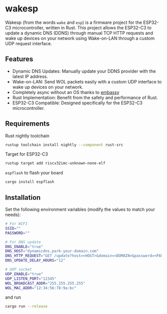 # wakesp

Wakesp (from the words `wake` and `esp`) is a firmware project for the ESP32-C3 microcontroller, written in Rust. This project allows the ESP32-C3 to update a dynamic DNS (DDNS) through manual TCP HTTP requests and wake up devices on your network using Wake-on-LAN through a custom UDP request interface.

## Features

- Dynamic DNS Updates: Manually update your DDNS provider with the latest IP address.
- Wake-on-LAN: Send WOL packets easily with a custom UDP interface to wake up devices on your network.
- Completely async without an OS thanks to [embassy](https://github.com/embassy-rs/embassy)
- Rust Implementation: Benefit from the safety and performance of Rust.
- ESP32-C3 Compatible: Designed specifically for the ESP32-C3 microcontroller.

## Requirements

Rust nightly toolchain

```bash
rustup toolchain install nightly --component rust-src
```

Target for ESP32-C3

```bash
rustup target add riscv32imc-unknown-none-elf
```

`espflash` to flash your board

```bash
cargo install espflash
```

## Installation

Set the following environment variables (modify the values to match your needs):

```bash
# For WIFI
SSID=""
PASSWORD=""

# For DNS update
DNS_ENABLE="true"
DNS_HOST="dynamicdns.park-your-domain.com"
DNS_HTTP_REQUEST="GET /update?host=<HOST>&domain=<DOMAIN>&password=<PASSWORD>&ip= HTTP/1.1\r\nHost: dynamicdns.park-your-domain.com\r\nConnection: close\r\n\r\n"
DNS_UPDATE_DELAY_HOURS="12"

# UDP socket
UDP_ENABLE="true"
UDP_LISTEN_PORT="12345"
WOL_BROADCAST_ADDR="255.255.255.255"
WOL_MAC_ADDR="12:34:56:78:9a:bc"
```

and run

```bash
cargo run --release
```
